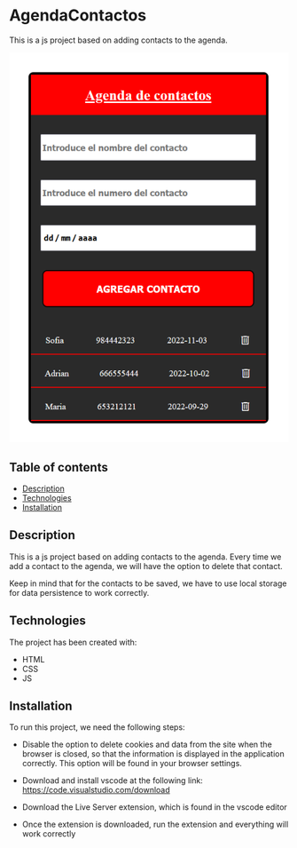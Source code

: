 # AgendaContactos

This is a js project based on adding contacts to the agenda.

![Image text](img/app-preview.PNG)

## Table of contents

- [Description](#description)
- [Technologies](#technologies)
- [Installation](#installation)

## Description

This is a js project based on adding contacts to the agenda. Every time we add a contact to the agenda, we will have the option to delete that contact.

Keep in mind that for the contacts to be saved, we have to use local storage for data persistence to work correctly.

## Technologies

The project has been created with:

- HTML
- CSS
- JS

## Installation

To run this project, we need the following steps:

- Disable the option to delete cookies and data from the site when the browser is closed, so that the information is displayed in the application correctly. This option will be found in your browser settings.

- Download and install vscode at the following link: https://code.visualstudio.com/download

- Download the Live Server extension, which is found in the vscode editor

- Once the extension is downloaded, run the extension and everything will work correctly
